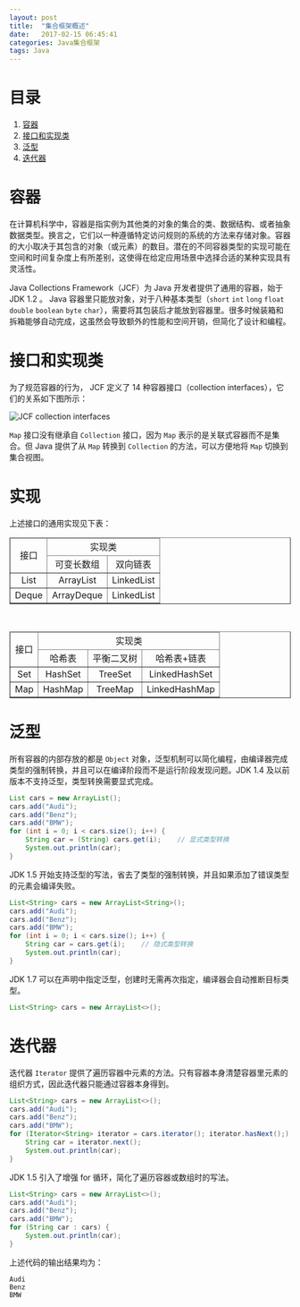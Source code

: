 ```yaml
---
layout: post
title:  "集合框架概述"
date:   2017-02-15 06:45:41
categories: Java集合框架
tags: Java
---
```


# 目录
1. [容器](#1)
2. [接口和实现类](#2)
3. [泛型](#3)
4. [迭代器](#4)

<h1 id="1">容器</h1>

在计算机科学中，容器是指实例为其他类的对象的集合的类、数据结构、或者抽象数据类型。换言之，它们以一种遵循特定访问规则的系统的方法来存储对象。容器的大小取决于其包含的对象（或元素）的数目。潜在的不同容器类型的实现可能在空间和时间复杂度上有所差别，这使得在给定应用场景中选择合适的某种实现具有灵活性。

Java Collections Framework（JCF）为 Java 开发者提供了通用的容器，始于 JDK 1.2 。 Java 容器里只能放对象，对于八种基本类型（`short` `int` `long` `float` `double` `boolean` `byte` `char`），需要将其包装后才能放到容器里。很多时候装箱和拆箱能够自动完成，这虽然会导致额外的性能和空间开销，但简化了设计和编程。

<h1 id="2">接口和实现类</h1>

为了规范容器的行为， JCF 定义了 14 种容器接口（collection interfaces），它们的关系如下图所示：

![JCF collection interfaces](https://s25.postimg.org/71cupf81b/JCF01.png)

`Map` 接口没有继承自 `Collection` 接口，因为 `Map` 表示的是关联式容器而不是集合。但 Java 提供了从 `Map` 转换到 `Collection` 的方法，可以方便地将 `Map` 切换到集合视图。

<h1 id="3">实现</h1>

上述接口的通用实现见下表：


<table border="1" width="100%">
<thead>
<tr align="center">
<td rowspan="2">接口</td><td colspan="2">实现类</td>
</tr>
<tr align="center">
<td>可变长数组</td>
<td>双向链表</td>
</tr>
</thead>
<tbody>
<tr align="center">
<td>List</td>
<td>ArrayList</td>
<td>LinkedList</td>
</tr>
<tr align="center">
<td>Deque</td>
<td>ArrayDeque</td>
<td>LinkedList</td>
</tr>
</tbody>
</table>

<br/>

<table border="1" width="100%">
<thead>
<tr align="center">
<td rowspan="2">接口</td><td colspan="3">实现类</td>
</tr>
<tr align="center">
<td>哈希表</td>
<td>平衡二叉树</td>
<td>哈希表+链表</td>
</tr>
</thead>
<tbody>
<tr align="center">
<td>Set</td>
<td>HashSet</td>
<td>TreeSet</td>
<td>LinkedHashSet</td>
</tr>
<tr align="center">
<td>Map</td>
<td>HashMap</td>
<td>TreeMap</td>
<td>LinkedHashMap</td>
</tr>
</tbody>
</table>

<h1 id="3">泛型</h1>

所有容器的内部存放的都是 `Object` 对象，泛型机制可以简化编程，由编译器完成类型的强制转换，并且可以在编译阶段而不是运行阶段发现问题。JDK 1.4 及以前版本不支持泛型，类型转换需要显式完成。

```java
List cars = new ArrayList();
cars.add("Audi");
cars.add("Benz");
cars.add("BMW");
for (int i = 0; i < cars.size(); i++) {
	String car = (String) cars.get(i);    // 显式类型转换
	System.out.println(car);
}
```

JDK 1.5 开始支持泛型的写法，省去了类型的强制转换，并且如果添加了错误类型的元素会编译失败。

```java
List<String> cars = new ArrayList<String>();
cars.add("Audi");
cars.add("Benz");
cars.add("BMW");
for (int i = 0; i < cars.size(); i++) {
	String car = cars.get(i);    // 隐式类型转换
	System.out.println(car);
}
```

JDK 1.7 可以在声明中指定泛型，创建时无需再次指定，编译器会自动推断目标类型。

```java
List<String> cars = new ArrayList<>();
```

<h1 id="4">迭代器</h1>

迭代器 `Iterator` 提供了遍历容器中元素的方法。只有容器本身清楚容器里元素的组织方式，因此迭代器只能通过容器本身得到。

```java
List<String> cars = new ArrayList<>();
cars.add("Audi");
cars.add("Benz");
cars.add("BMW");
for (Iterator<String> iterator = cars.iterator(); iterator.hasNext();) {
	String car = iterator.next();
	System.out.println(car);
}
```

JDK 1.5 引入了增强 for 循环，简化了遍历容器或数组时的写法。

```java
List<String> cars = new ArrayList<>();
cars.add("Audi");
cars.add("Benz");
cars.add("BMW");
for (String car : cars) {
	System.out.println(car);
}
```

上述代码的输出结果均为：

```
Audi
Benz
BMW
```